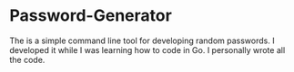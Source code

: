# Password-Generator

The is a simple command line tool for developing random passwords.  I developed it while I was learning how to code in Go.  I personally wrote all the code.
